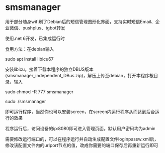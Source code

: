 # smsmanager
用于部分随身wifi刷了Debian后的短信管理图形化界面，支持实时短信Email、企业微信、pushplus、tgbot转发

使用.net 6开发，已集成运行时

食用方法：在debian输入

sudo apt install libicu67

安装libicu，接着下载本程序的独立DBUS版本(smsmanager_independent_DBus.zip)，解压上传至debian，打开本程序根目录，输入

sudo chmod -R 777 smsmanager

sudo ./smsmanager

即可运行程序，当然你也可以安装screen，在screen内运行程序从而达到后台运行的效果

程序运行后，访问设备的ip:8080即可进入管理页面，默认用户密码均为admin

需要修改运行端口的，可以在程序运行并自动生成配置文件loginpassw.xml后，修改该配置文件内的urlport节点的值，改成你需要的端口保存后再重新运行即可
